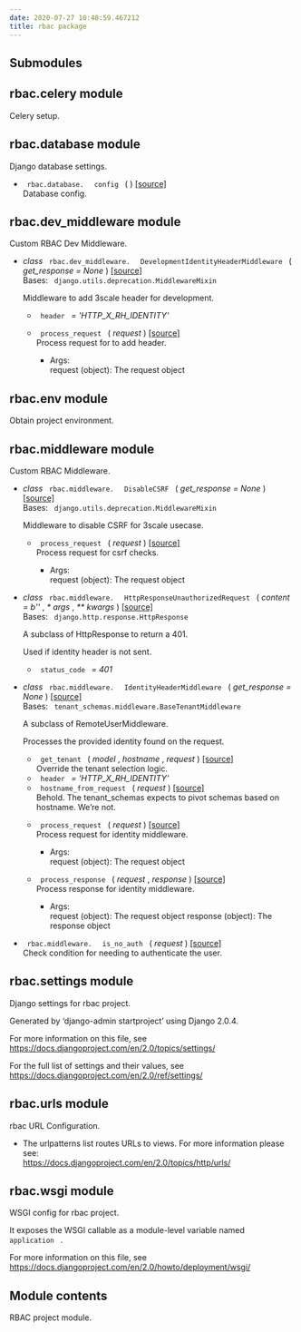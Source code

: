 ```yaml
---
date: 2020-07-27 10:48:59.467212
title: rbac package
---
```

<div id="rbac-package" class="section">


<div id="submodules" class="section">

## Submodules

</div>

<div id="module-rbac.celery" class="section">

<span id="rbac-celery-module"> </span>

## rbac.celery module

Celery setup.

</div>

<div id="module-rbac.database" class="section">

<span id="rbac-database-module"> </span>

## rbac.database module

Django database settings.

  - `  rbac.database.  ` `  config  ` <span class="sig-paren"> ( </span>
    <span class="sig-paren"> ) </span> [<span class="viewcode-link">
    \[source\] </span>](../../_modules/rbac/database/#config)  
    Database config.

</div>

<div id="module-rbac.dev_middleware" class="section">

<span id="rbac-dev-middleware-module"> </span>

## rbac.dev\_middleware module

Custom RBAC Dev Middleware.

  - *class* `  rbac.dev_middleware.  ` ` 
    DevelopmentIdentityHeaderMiddleware  ` <span class="sig-paren"> (
    </span> *<span class="n"> get\_response </span> <span class="o"> =
    </span> <span class="default_value"> None </span>*
    <span class="sig-paren"> ) </span> [<span class="viewcode-link">
    \[source\]
    </span>](../../_modules/rbac/dev_middleware/#DevelopmentIdentityHeaderMiddleware)  
    Bases: `  django.utils.deprecation.MiddlewareMixin  `
    
    Middleware to add 3scale header for development.
    
      - `  header  ` *= 'HTTP\_X\_RH\_IDENTITY'*
    
    <!-- end list -->
    
      - `  process_request  ` <span class="sig-paren"> ( </span>
        *<span class="n"> request </span>* <span class="sig-paren"> )
        </span> [<span class="viewcode-link"> \[source\]
        </span>](../../_modules/rbac/dev_middleware/#DevelopmentIdentityHeaderMiddleware.process_request)  
        Process request for to add header.
        
          - Args:  
            request (object): The request object

</div>

<div id="module-rbac.env" class="section">

<span id="rbac-env-module"> </span>

## rbac.env module

Obtain project environment.

</div>

<div id="module-rbac.middleware" class="section">

<span id="rbac-middleware-module"> </span>

## rbac.middleware module

Custom RBAC Middleware.

  - *class* `  rbac.middleware.  ` `  DisableCSRF  `
    <span class="sig-paren"> ( </span> *<span class="n"> get\_response
    </span> <span class="o"> = </span> <span class="default_value"> None
    </span>* <span class="sig-paren"> ) </span>
    [<span class="viewcode-link"> \[source\]
    </span>](../../_modules/rbac/middleware/#DisableCSRF)  
    Bases: `  django.utils.deprecation.MiddlewareMixin  `
    
    Middleware to disable CSRF for 3scale usecase.
    
      - `  process_request  ` <span class="sig-paren"> ( </span>
        *<span class="n"> request </span>* <span class="sig-paren"> )
        </span> [<span class="viewcode-link"> \[source\]
        </span>](../../_modules/rbac/middleware/#DisableCSRF.process_request)  
        Process request for csrf checks.
        
          - Args:  
            request (object): The request object

<!-- end list -->

  - *class* `  rbac.middleware.  ` `  HttpResponseUnauthorizedRequest  `
    <span class="sig-paren"> ( </span> *<span class="n"> content </span>
    <span class="o"> = </span> <span class="default_value"> b'' </span>*
    , *<span class="o"> \* </span> <span class="n"> args </span>* ,
    *<span class="o"> \*\* </span> <span class="n"> kwargs </span>*
    <span class="sig-paren"> ) </span> [<span class="viewcode-link">
    \[source\]
    </span>](../../_modules/rbac/middleware/#HttpResponseUnauthorizedRequest)  
    Bases: `  django.http.response.HttpResponse  `
    
    A subclass of HttpResponse to return a 401.
    
    Used if identity header is not sent.
    
      - `  status_code  ` *= 401*

<!-- end list -->

  - *class* `  rbac.middleware.  ` `  IdentityHeaderMiddleware  `
    <span class="sig-paren"> ( </span> *<span class="n"> get\_response
    </span> <span class="o"> = </span> <span class="default_value"> None
    </span>* <span class="sig-paren"> ) </span>
    [<span class="viewcode-link"> \[source\]
    </span>](../../_modules/rbac/middleware/#IdentityHeaderMiddleware)  
    Bases: `  tenant_schemas.middleware.BaseTenantMiddleware  `
    
    A subclass of RemoteUserMiddleware.
    
    Processes the provided identity found on the request.
    
      - `  get_tenant  ` <span class="sig-paren"> ( </span>
        *<span class="n"> model </span>* , *<span class="n"> hostname
        </span>* , *<span class="n"> request </span>*
        <span class="sig-paren"> ) </span> [<span class="viewcode-link">
        \[source\]
        </span>](../../_modules/rbac/middleware/#IdentityHeaderMiddleware.get_tenant)  
        Override the tenant selection logic.
    
    <!-- end list -->
    
      - `  header  ` *= 'HTTP\_X\_RH\_IDENTITY'*
    
    <!-- end list -->
    
      - `  hostname_from_request  ` <span class="sig-paren"> ( </span>
        *<span class="n"> request </span>* <span class="sig-paren"> )
        </span> [<span class="viewcode-link"> \[source\]
        </span>](../../_modules/rbac/middleware/#IdentityHeaderMiddleware.hostname_from_request)  
        Behold. The tenant\_schemas expects to pivot schemas based on
        hostname. We’re not.
    
    <!-- end list -->
    
      - `  process_request  ` <span class="sig-paren"> ( </span>
        *<span class="n"> request </span>* <span class="sig-paren"> )
        </span> [<span class="viewcode-link"> \[source\]
        </span>](../../_modules/rbac/middleware/#IdentityHeaderMiddleware.process_request)  
        Process request for identity middleware.
        
          - Args:  
            request (object): The request object
    
    <!-- end list -->
    
      - `  process_response  ` <span class="sig-paren"> ( </span>
        *<span class="n"> request </span>* , *<span class="n"> response
        </span>* <span class="sig-paren"> ) </span>
        [<span class="viewcode-link"> \[source\]
        </span>](../../_modules/rbac/middleware/#IdentityHeaderMiddleware.process_response)  
        Process response for identity middleware.
        
          - Args:  
            request (object): The request object response (object): The
            response object

<!-- end list -->

  - `  rbac.middleware.  ` `  is_no_auth  ` <span class="sig-paren"> (
    </span> *<span class="n"> request </span>* <span class="sig-paren">
    ) </span> [<span class="viewcode-link"> \[source\]
    </span>](../../_modules/rbac/middleware/#is_no_auth)  
    Check condition for needing to authenticate the user.

</div>

<div id="module-rbac.settings" class="section">

<span id="rbac-settings-module"> </span>

## rbac.settings module

Django settings for rbac project.

Generated by ‘django-admin startproject’ using Django 2.0.4.

For more information on this file, see
<https://docs.djangoproject.com/en/2.0/topics/settings/>

For the full list of settings and their values, see
<https://docs.djangoproject.com/en/2.0/ref/settings/>

</div>

<div id="module-rbac.urls" class="section">

<span id="rbac-urls-module"> </span>

## rbac.urls module

rbac URL Configuration.

  - The urlpatterns list routes URLs to views. For more information
    please see:  
    <https://docs.djangoproject.com/en/2.0/topics/http/urls/>

</div>

<div id="module-rbac.wsgi" class="section">

<span id="rbac-wsgi-module"> </span>

## rbac.wsgi module

WSGI config for rbac project.

It exposes the WSGI callable as a module-level variable named ` 
application  ` .

For more information on this file, see
<https://docs.djangoproject.com/en/2.0/howto/deployment/wsgi/>

</div>

<div id="module-rbac" class="section">

<span id="module-contents"> </span>

## Module contents

RBAC project module.

</div>

</div>